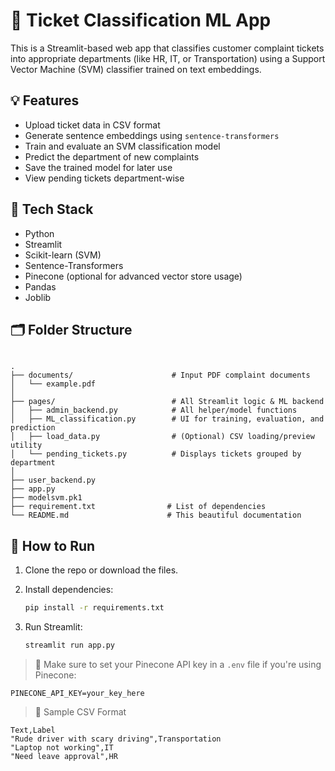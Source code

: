 # 🎫 Ticket Classification ML App

This is a Streamlit-based web app that classifies customer complaint tickets into appropriate departments (like HR, IT, or Transportation) using a Support Vector Machine (SVM) classifier trained on text embeddings.

## 💡 Features

- Upload ticket data in CSV format
- Generate sentence embeddings using `sentence-transformers`
- Train and evaluate an SVM classification model
- Predict the department of new complaints
- Save the trained model for later use
- View pending tickets department-wise

## 🧠 Tech Stack

- Python
- Streamlit
- Scikit-learn (SVM)
- Sentence-Transformers
- Pinecone (optional for advanced vector store usage)
- Pandas
- Joblib


## 🗂 Folder Structure

```

.
├── documents/                      # Input PDF complaint documents
│   └── example.pdf
│
├── pages/                          # All Streamlit logic & ML backend
│   ├── admin_backend.py            # All helper/model functions
│   ├── ML_classification.py        # UI for training, evaluation, and prediction
│   ├── load_data.py                # (Optional) CSV loading/preview utility
│   └── pending_tickets.py          # Displays tickets grouped by department
│
├── user_backend.py                
├── app.py
├── modelsvm.pk1 
├── requirement.txt                # List of dependencies
└── README.md                      # This beautiful documentation
````

## 🧾 How to Run

1. Clone the repo or download the files.

2. Install dependencies:
   ```bash
   pip install -r requirements.txt


3. Run Streamlit:

   ```bash
   streamlit run app.py
   ```

> 📌 Make sure to set your Pinecone API key in a `.env` file if you're using Pinecone:

```
PINECONE_API_KEY=your_key_here
```
> 💌 Sample CSV Format
```
Text,Label
"Rude driver with scary driving",Transportation
"Laptop not working",IT
"Need leave approval",HR
```


